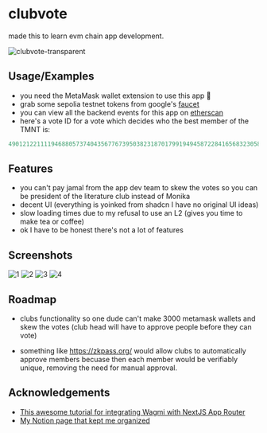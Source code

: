 
# clubvote

made this to learn evm chain app development.




![clubvote-transparent](https://github.com/user-attachments/assets/fb75cf4e-f486-4a50-80f9-c9bde9c5ac9f)



## Usage/Examples

- you need the MetaMask wallet extension to use this app 🦊
- grab some sepolia testnet tokens from google's [faucet](https://cloud.google.com/application/web3/faucet/ethereum/sepolia)
- you can view all the backend events for this app on [etherscan](https://sepolia.etherscan.io/)
- here's a vote ID for a vote which decides who the best member of the TMNT is: 
```js
49012122111194688057374043567767395038231870179919494587228416568323058161735
```

## Features

- you can't pay jamal from the app dev team to skew the votes so you can be president of the literature club instead of Monika
- decent UI (everything is yoinked from shadcn I have no original UI ideas)
- slow loading times due to my refusal to use an L2 (gives you time to make tea or coffee)
- ok I have to be honest there's not a lot of features


## Screenshots

![1](https://github.com/user-attachments/assets/afdbe78e-112e-4c0f-9351-dda4d3297375)
![2](https://github.com/user-attachments/assets/51b5124d-70f9-496f-9cfa-570112b84b07)
![3](https://github.com/user-attachments/assets/c3ffab78-073b-4fce-a437-344c1964808d)
![4](https://github.com/user-attachments/assets/56a3d6b6-3b49-4674-b139-4db99b9f7a27)






## Roadmap

- clubs functionality so one dude can't make 3000 metamask wallets and skew the votes (club head will have to approve people before they can vote)

- something like https://zkpass.org/ would allow clubs to automatically approve members becuase then each member would be verifiably unique, removing the need for manual approval.


## Acknowledgements

 - [This awesome tutorial for integrating Wagmi with NextJS App Router](https://dev.to/danmugh/integrating-wagmi-v2-and-rainbowkit-in-nextjs-a-comprehensive-guide-part-1-37ck)
 - [My Notion page that kept me organized](https://shahwaizse.notion.site/ClubVote-24ed09659a574756b3b8e16205bad5bc?pvs=4)

